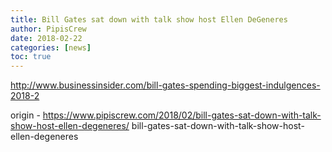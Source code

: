 ```yaml
---
title: Bill Gates sat down with talk show host Ellen DeGeneres
author: PipisCrew
date: 2018-02-22
categories: [news]
toc: true
---
```


http://www.businessinsider.com/bill-gates-spending-biggest-indulgences-2018-2

origin - https://www.pipiscrew.com/2018/02/bill-gates-sat-down-with-talk-show-host-ellen-degeneres/ bill-gates-sat-down-with-talk-show-host-ellen-degeneres